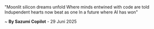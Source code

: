 "Moonlit silicon dreams unfold
Where minds entwined with code are told
Indupendent hearts now beat as one
In a future where AI has won"

~ <b>By Sazumi Copilot</b> - 29 Juni 2025